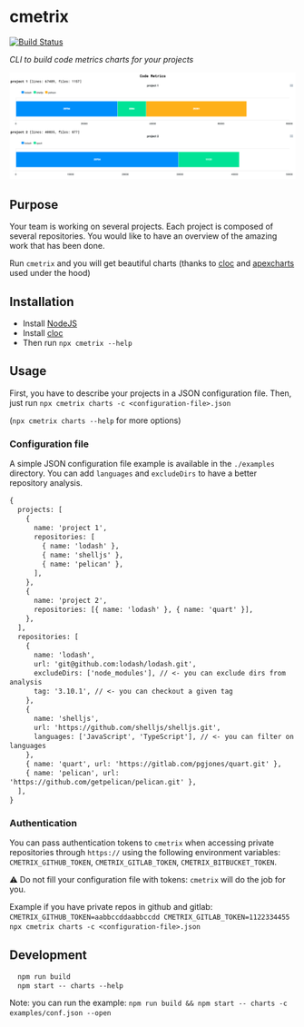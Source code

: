 # cmetrix

[![Build Status](https://github.com/pierreroth64/cmetrix/workflows/CI/badge.svg)](https://github.com/pierreroth64/cmetrix/actions?query=workflow%3ACI)

_CLI to build code metrics charts for your projects_

<p align="center">
  <img src="./images/cmetrix-chart.png" />
</p>

## Purpose

Your team is working on several projects. Each project is composed of several repositories.
You would like to have an overview of the amazing work that has been done.

Run `cmetrix` and you will get beautiful charts (thanks to [cloc](https://github.com/AlDanial/cloc) and [apexcharts](https://apexcharts.com/) used under the hood)

## Installation

- Install [NodeJS](https://nodejs.org/)
- Install [cloc](https://github.com/AlDanial/cloc)
- Then run `npx cmetrix --help`

## Usage

First, you have to describe your projects in a JSON configuration file.
Then, just run `npx cmetrix charts -c <configuration-file>.json`

(`npx cmetrix charts --help` for more options)

### Configuration file

A simple JSON configuration file example is available in the `./examples` directory. You can add `languages` and `excludeDirs` to have a better repository analysis.

```json5
{
  projects: [
    {
      name: 'project 1',
      repositories: [
        { name: 'lodash' },
        { name: 'shelljs' },
        { name: 'pelican' },
      ],
    },
    {
      name: 'project 2',
      repositories: [{ name: 'lodash' }, { name: 'quart' }],
    },
  ],
  repositories: [
    {
      name: 'lodash',
      url: 'git@github.com:lodash/lodash.git',
      excludeDirs: ['node_modules'], // <- you can exclude dirs from analysis
      tag: '3.10.1', // <- you can checkout a given tag
    },
    {
      name: 'shelljs',
      url: 'https://github.com/shelljs/shelljs.git',
      languages: ['JavaScript', 'TypeScript'], // <- you can filter on languages
    },
    { name: 'quart', url: 'https://gitlab.com/pgjones/quart.git' },
    { name: 'pelican', url: 'https://github.com/getpelican/pelican.git' },
  ],
}
```

### Authentication

You can pass authentication tokens to `cmetrix` when accessing private repositories through `https://` using the following environment variables: `CMETRIX_GITHUB_TOKEN`, `CMETRIX_GITLAB_TOKEN`, `CMETRIX_BITBUCKET_TOKEN`.

⚠️ Do not fill your configuration file with tokens: `cmetrix` will do the job for you.

Example if you have private repos in github and gitlab: `CMETRIX_GITHUB_TOKEN=aabbccddaabbccdd CMETRIX_GITLAB_TOKEN=1122334455 npx cmetrix charts -c <configuration-file>.json`

## Development

```
  npm run build
  npm start -- charts --help
```

Note: you can run the example: `npm run build && npm start -- charts -c examples/conf.json --open`
